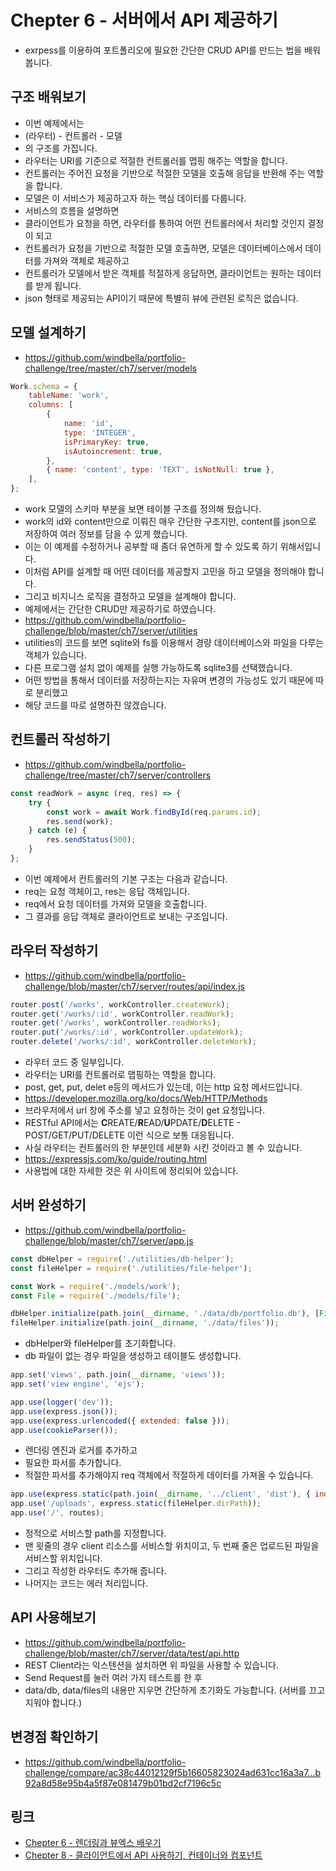 # Chepter 6 - 서버에서 API 제공하기
- exrpess를 이용하여 포트폴리오에 필요한 간단한 CRUD API를 만드는 법을 배워봅니다.
## 구조 배워보기
- 이번 예제에서는
- (라우터) - 컨트롤러 - 모델
- 의 구조를 가집니다.
- 라우터는 URI를 기준으로 적절한 컨트롤러를 맵핑 해주는 역할을 합니다.
- 컨트롤러는 주어진 요청을 기반으로 적절한 모델을 호출해 응답을 반환해 주는 역할을 합니다.
- 모델은 이 서비스가 제공하고자 하는 핵심 데이터를 다룹니다.
- 서비스의 흐름을 설명하면
- 클라이언트가 요청을 하면, 라우터를 통하여 어떤 컨트롤러에서 처리할 것인지 결정이 되고
- 컨트롤러가 요청을 기반으로 적절한 모델 호출하면, 모델은 데이터베이스에서 데이터를 가져와 객체로 제공하고
- 컨트롤러가 모델에서 받은 객체를 적절하게 응답하면, 클라이언트는 원하는 데이터를 받게 됩니다.
- json 형태로 제공되는 API이기 때문에 특별히 뷰에 관련된 로직은 없습니다.
## 모델 설계하기
- https://github.com/windbella/portfolio-challenge/tree/master/ch7/server/models
``` javascript
Work.schema = {
    tableName: 'work',
    columns: [
        {
            name: 'id',
            type: 'INTEGER',
            isPrimaryKey: true,
            isAutoincrement: true,
        },
        { name: 'content', type: 'TEXT', isNotNull: true },
    ],
};
```
- work 모델의 스키마 부분을 보면 테이블 구조를 정의해 뒀습니다.
- work의 id와 content만으로 이뤄진 매우 간단한 구조지만, content를 json으로 저장하여 여러 정보를 담을 수 있게 했습니다.
- 이는 이 예제를 수정하거나 공부할 때 좀더 유연하게 할 수 있도록 하기 위해서입니다.
- 이처럼 API를 설계할 때 어떤 데이터를 제공할지 고민을 하고 모델을 정의해야 합니다.
- 그리고 비지니스 로직을 결정하고 모델을 설계해야 합니다.
- 예제에서는 간단한 CRUD만 제공하기로 하였습니다.
- https://github.com/windbella/portfolio-challenge/blob/master/ch7/server/utilities
- utilities의 코드를 보면 sqlite와 fs를 이용해서 경량 데이터베이스와 파일을 다루는 객체가 있습니다.
- 다른 프로그램 설치 없이 예제를 실행 가능하도록 sqlite3를 선택했습니다.
- 어떤 방법을 통해서 데이터를 저장하는지는 자유며 변경의 가능성도 있기 때문에 따로 분리했고
- 해당 코드를 따로 설명하진 않겠습니다.
## 컨트롤러 작성하기
- https://github.com/windbella/portfolio-challenge/tree/master/ch7/server/controllers
``` javascript
const readWork = async (req, res) => {
    try {
        const work = await Work.findById(req.params.id);
        res.send(work);
    } catch (e) {
        res.sendStatus(500);
    }
};
```
- 이번 예제에서 컨트롤러의 기본 구조는 다음과 같습니다.
- req는 요청 객체이고, res는 응답 객체입니다.
- req에서 요청 데이터를 가져와 모델을 호출합니다.
- 그 결과를 응답 객체로 클라이언트로 보내는 구조입니다.
## 라우터 작성하기
- https://github.com/windbella/portfolio-challenge/blob/master/ch7/server/routes/api/index.js
``` javascript
router.post('/works', workController.createWork);
router.get('/works/:id', workController.readWork);
router.get('/works', workController.readWorks);
router.put('/works/:id', workController.updateWork);
router.delete('/works/:id', workController.deleteWork);
```
- 라우터 코드 중 일부입니다.
- 라우터는 URI를 컨트롤러로 맵핑하는 역할을 합니다.
- post, get, put, delet e등의 메서드가 있는데, 이는 http 요청 메서드입니다.
- https://developer.mozilla.org/ko/docs/Web/HTTP/Methods
- 브라우저에서 url 창에 주소를 넣고 요청하는 것이 get 요청입니다.
- RESTful API에서는 **C**REATE/**R**EAD/**U**PDATE/**D**ELETE - POST/GET/PUT/DELETE 이런 식으로 보통 대응됩니다.
- 사실 라우터는 컨트롤러의 한 부분인데 세분화 시킨 것이라고 볼 수 있습니다.
- https://expressjs.com/ko/guide/routing.html
- 사용법에 대한 자세한 것은 위 사이트에 정리되어 있습니다.
## 서버 완성하기
- https://github.com/windbella/portfolio-challenge/blob/master/ch7/server/app.js
``` javascript
const dbHelper = require('./utilities/db-helper');
const fileHelper = require('./utilities/file-helper');

const Work = require('./models/work');
const File = require('./models/file');

dbHelper.initialize(path.join(__dirname, './data/db/portfolio.db'), [File.schema, Work.schema]);
fileHelper.initialize(path.join(__dirname, './data/files'));
```
- dbHelper와 fileHelper를 초기화합니다.
- db 파일이 없는 경우 파일을 생성하고 테이블도 생성합니다.
``` javascript
app.set('views', path.join(__dirname, 'views'));
app.set('view engine', 'ejs');

app.use(logger('dev'));
app.use(express.json());
app.use(express.urlencoded({ extended: false }));
app.use(cookieParser());
```
- 렌더링 엔진과 로거를 추가하고
- 필요한 파서를 추가합니다.
- 적절한 파서를 추가해야지 req 객체에서 적절하게 데이터를 가져올 수 있습니다.
``` javascript
app.use(express.static(path.join(__dirname, '../client', 'dist'), { index: false }));
app.use('/uploads', express.static(fileHelper.dirPath));
app.use('/', routes);
```
- 정적으로 서비스할 path를 지정합니다.
- 맨 윗줄의 경우 client 리소스를 서비스할 위치이고, 두 번째 줄은 업로드된 파일을 서비스할 위치입니다.
- 그리고 작성한 라우터도 추가해 줍니다.
- 나머지는 코드는 에러 처리입니다.
## API 사용해보기
- https://github.com/windbella/portfolio-challenge/blob/master/ch7/server/data/test/api.http
- REST Client라는 익스텐션을 설치하면 위 파일을 사용할 수 있습니다.
- Send Request를 눌러 여러 가지 테스트를 한 후
- data/db, data/files의 내용만 지우면 간단하게 초기화도 가능합니다. (서버를 끄고 지워야 합니다.)
## 변경점 확인하기
- https://github.com/windbella/portfolio-challenge/compare/ac38c44012129f5b16605823024ad631cc16a3a7...b92a8d58e95b4a5f87e081479b01bd2cf7196c5c
## 링크
- [Chepter 6 - 렌더링과 뷰엑스 배우기](https://github.com/windbella/portfolio-challenge/tree/master/ch6)
- [Chepter 8 - 클라이언트에서 API 사용하기, 컨테이너와 컴포넌트](https://github.com/windbella/portfolio-challenge/tree/master/ch8)

